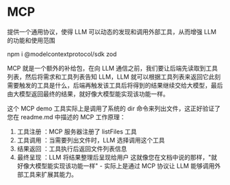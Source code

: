 # MCP
提供一个通用协议，使得 LLM 可以动态的发现和调用外部工具，从而增强 LLM 的功能和使用范围

npm i @modelcontextprotocol/sdk  zod


MCP 就是一个额外的补给包，在向 LLM 通信之前，我们要让后端先读取到工具列表，然后将需求和工具列表告知 LLM，LLM 就可以根据工具列表来返回它此刻需要触发的工具是什么，后端再触发该工具后将得到的结果继续交给大模型，最后由大模型返回最终的结果，就好像大模型能实现该功能一样。

这个 MCP demo 工具实际上是调用了系统的 dir 命令来列出文件，这正好验证了您在 readme.md 中描述的 MCP 工作原理：

1.
   工具注册 ：MCP 服务器注册了 listFiles 工具
2.
   工具调用 ：当需要列出文件时，LLM 选择调用这个工具
3.
   结果返回 ：工具执行后返回文件列表信息
4.
   最终呈现 ：LLM 将结果整理后呈现给用户
这就像您在文档中说的那样，"就好像大模型能实现该功能一样" - 实际上是通过 MCP 协议让 LLM 能够调用外部工具来扩展其能力。